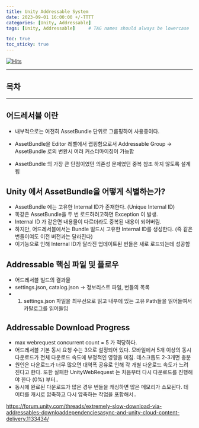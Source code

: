 ```yaml
---
title: Unity Addressable System
date: 2023-09-01 16:00:00 +/-TTTT
categories: [Unity, Addressable]
tags: [Unity, Addressable]     # TAG names should always be lowercase

toc: true
toc_sticky: true
---
```


[![Hits](https://hits.seeyoufarm.com/api/count/incr/badge.svg?url=https%3A%2F%2Fepheria.github.io&count_bg=%2379C83D&title_bg=%23555555&icon=&icon_color=%23E7E7E7&title=views&edge_flat=false)](https://hits.seeyoufarm.com)

---

## 목차

---

## 어드레서블 이란

- 내부적으로는 여전히 AssetBundle 단위로 그룹핑하여 사용중이다.
- AssetBundle을 Editor 레벨에서 랩핑함으로서 Addressable Group -> AssetBundle 로의 변환시 여러 커스터마이징이 가능함

- AssetBundle 의 가장 큰 단점이였던 의존성 문제였던 중복 참조 하지 않도록 설계됨


## Unity 에서 AssetBundle을 어떻게 식별하는가?

- AssetBundle 에는 고유한 Internal ID가 존재한다. (Unique Internal ID)
- 똑같은 AssetBundle을 두 번 로드하려고하면 Exception 이 발생.
- Internal ID 가 같은면 내용물이 다르더라도 중복된 내용이 되어버림.
- 하지만, 어드레서블에서는 Bundle 빌드시 고유한 Internal ID를 생성한다. (즉 같은번들이여도 이전 버전과는 달라진다)
- 이기능으로 인해 Internal ID가 달라진 업데이트된 번들은 새로 로드되는데 성공함

## Addressable 핵심 파일 및 플로우
- 어드레서블 빌드의 결과물
- settings.json, catalog.json -> 정보리스트 파일, 번들의 목록
- 1. settings.json 파일을 최우선으로 읽고 내부에 있는 고유 Path들을 읽어들여서 카탈로그를 읽어들임



## Addressable Download Progress

- max webrequest concurrent count = 5 가 적당하다.
- 어드레서블 기본 동시 요청 수는 3으로 설정되어 있다. 모바일에서 5개 이상의 동시 다운로드가 전체 다운로드 속도에 부정적인 영향을 미침. 데스크톱도 2-3개면 충분
- 원인은 다운로드가 너무 많으면 대역폭 공유로 인해 각 개별 다운로드 속도가 느려진다고 한다. 또한 실패한 UnityWebRequest 는 처음부터 다시 다운로드를 진행해야 한다 (0%) 부터.. 
- 동시에 완료된 다운로드가 많은 경우 번들을 캐싱하면 많은 메모리가 소모된다. 데이터를 캐시로 압축하고 다시 압축하는 작업을 포함해서..

https://forum.unity.com/threads/extremely-slow-download-via-addressables-downloaddependenciesasync-and-unity-cloud-content-delivery.1133434/

